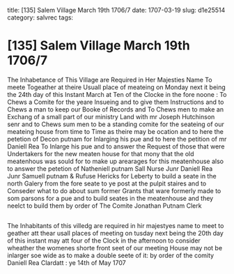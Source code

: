 title: [135] Salem Village March 19th 1706/7
date: 1707-03-19
slug: d1e25514
category: salvrec
tags: 


<div markdown class="doc" id="d1e25514">


# [135] Salem Village March 19th 1706/7

The Inhabetance of This Village are Required in Her Majesties Name To meete Togeather at theire Usuall place of meateing on Monday next it being the 24th day of this Instant March at Ten of the Clocke in the fore noone : To Chews a Comite for the yeare Insueing and to give them Instructions and to Chews a man to keep our Booke of Records and To Chews men to make an Exchang of a small part of our ministry Land with mr Joseph Hutchinson senr and to Chews sum men to be a standing comite for the seateing of our meateing house from time to Time as theire may be ocation and to here the petetion of Decon putnam for Inlarging his pue and to here the petition of mr Daniell Rea To Inlarge his pue and to answer the Request of those that were Undertakers for the new meaten house for that mony that the old meatenhous was sould for to make up arearages for this meatenhouse also to answer the petetion of Natheniell putnam Sall Nurse Junr Daniell Rea Junr Samuell putnam & Rufuse Hericks for Leberty to build a seate in the north Galery from the fore seate to ye post at the pulpit staires and to Conseder what to do about sum former Grants that ware formerly made to som parsons for a pue and to build seates in the meatenhouse and they neelct to build them by order of The Comite Jonathan Putnam Clerk

## 

The Inhabitants of this villedg are required in hir majestyes name to meet to geather att thear usall places of meeting on tusday next being the 20th day of this instant may att four of the Clock in the afternoon to consider wheather the womenes shorte front seet of our meeting House may not be inlarger soe wide as to make a double seete of it: by order of the comity  Daniell Rea Clardatt : ye 14th of May 1707
</div>